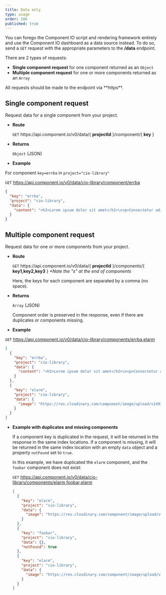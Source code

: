 ```yaml
---
title: Data only
type: usage
order: 106
published: true
---
```


You can forego the Component IO script and rendering framework entirely and use the Component IO dashboard as a data source instead. To do so, send a `GET` request with the appropriate parameters to the **/data** endpoint.

There are 2 types of requests:

- **Single component request** for one component returned as an `Object`
- **Multiple component request** for one or more components returned as an `Array`

<p class="tip">All requests should be made to the endpoint via **https**.</p>

## Single component request

Request data for a single component from your project.

- **Route**

  `GET` https://<span></span>api.component.io/v0/data/{ **projectId** }/component/{ **key** }

- **Returns**

  `Object` (JSON)

- **Example**

For component `key=errba` in `project="cio-library"`

`GET` https://api.component.io/v0/data/cio-library/component/errba

```json
{
  "key": "errba",
  "project": "cio-library",
  "data": {
    "content": "<h2>Lorem ipsum dolor sit amet</h2>\n<p>Consectetur adipiscing elit. Duis accumsan elementum vehicula. Praesent semper libero eu sapien imperdiet, quis sollicitudin erat maximus. Mauris semper consequat bibendum. Vestibulum eget vehicula justo. Vivamus id urna at libero tincidunt varius et sed ante. Sed tincidunt odio non urna ultricies lacinia. Nullam consequat leo eu diam maximus rutrum ac a sapien. Integer eget enim id tortor suscipit faucibus vel at urna. Sed luctus eget diam in facilisis...</p>"
  }
}
```

## Multiple component request

Request data for one or more components from your project.

- **Route**

  `GET` https://<span></span>api.component.io/v0/data/{ **projectId** }/components/{ **key1,key2,key3** }
  _*Note the "s" at the end of components_

  Here, the keys for each component are separated by a comma (no space).

- **Returns**

  `Array` (JSON)

   Component order is preserved in the response, even if there are duplicates or components missing.

- **Example**

`GET` https://api.component.io/v0/data/cio-library/components/errba,elarm

```json
[
  {
    "key": "errba",
    "project": "cio-library",
    "data": {
      "content": "<h2>Lorem ipsum dolor sit amet</h2>\n<p>Consectetur adipiscing elit. Duis accumsan elementum vehicula. Praesent semper libero eu sapien imperdiet, quis sollicitudin erat maximus. Mauris semper consequat bibendum. Vestibulum eget vehicula justo. Vivamus id urna at libero tincidunt varius et sed ante. Sed tincidunt odio non urna ultricies lacinia. Nullam consequat leo eu diam maximus rutrum ac a sapien. Integer eget enim id tortor suscipit faucibus vel at urna. Sed luctus eget diam in facilisis...</p>"
    }
  },
  {
    "key": "elarm",
    "project": "cio-library",
    "data": {
      "image": "https://res.cloudinary.com/component/image/upload/v1493739852/c0y1myh38wdbxunuyeef.png"
    }
  }
]
```

- **Example with duplicates and missing components**

  If a component key is duplicated in the request, it will be returned in the response in the same index locations. If a component is missing, it will be returned in the same index location with an empty `data` object and a property `notFound` set to `true`.

  In this example, we have duplicated the `elarm` component, and the `foobar` component does not exist:

  `GET` https://api.component.io/v0/data/cio-library/components/elarm,foobar,elarm

  ```json
  [
    {
      "key": "elarm",
      "project": "cio-library",
      "data": {
        "image": "https://res.cloudinary.com/component/image/upload/v1493739852/c0y1myh38wdbxunuyeef.png"
      }
    },
    {
      "key": "foobar",
      "project": "cio-library",
      "data": {},
      "notFound": true
    },
    {
      "key": "elarm",
      "project": "cio-library",
      "data": {
        "image": "https://res.cloudinary.com/component/image/upload/v1493739852/c0y1myh38wdbxunuyeef.png"
      }
    }
  ]
  ```
